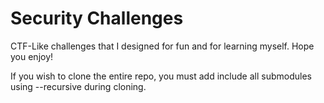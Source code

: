 # Security Challenges
CTF-Like challenges that I designed for fun and for learning myself. Hope you enjoy!

If you wish to clone the entire repo, you must add include all submodules using --recursive during cloning.
